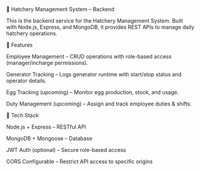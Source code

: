 📌 Hatchery Management System – Backend

This is the backend service for the Hatchery Management System. Built with Node.js, Express, and MongoDB, it provides REST APIs to manage daily hatchery operations.

🔹 Features

Employee Management – CRUD operations with role-based access (manager/incharge permissions).

Generator Tracking – Logs generator runtime with start/stop status and operator details.

Egg Tracking (upcoming) – Monitor egg production, stock, and usage.

Duty Management (upcoming) – Assign and track employee duties & shifts.

🔹 Tech Stack

Node.js + Express – RESTful API

MongoDB + Mongoose – Database

JWT Auth (optional) – Secure role-based access

CORS Configurable – Restrict API access to specific origins
